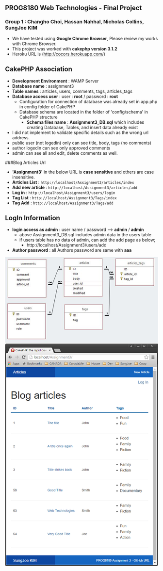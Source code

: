 ## PROG8180 Web Technologies - Final Project
  ### Group 1 : Changho Choi, Hassan Nahhal, Nicholas Collins, SungJoe KIM

- We have tested using **Google Chrome Browser**, Please review my works with Chrome Browser.
- This project was worked with **cakephp version 3.1.2**
- Heroku URL is (http://cocors.herokuapp.com/)

## CakePHP Association

  - **Development Environment** : WAMP Server
  - **Database name** : assignment3
  - **Table names** : articles, users, comments, tags, articles_tags
  - **Database access user**  : user : **root**  / password : **root**
    - Configuration for connection of database was already set in app.php in config folder of CakePHP 
    - Database schema are located in the folder of 'config/schema' in CakePHP structure
      - **Schema files name** : **Assignment3_DB.sql** which includes creating Database, Tables, and insert data already exist
  - I did not implement to validate specific details such as the wrong url address.
  - public user (not logedin) only can see title, body, tags (no comments)
  - author logedin can see only approved comments
  - admin can see all and edit, delete comments as well.

###Blog Articles Url 
  - **'Assignment3'** in the below URL is **case sensitive** and others are case insensitive.
  - **Articles List** : ```http://localhost/Assignment3/articles/index```
  - **Add new article** : ```http://localhost/Assignment3/articles/add```
  - **Log in** : ```http://localhost/Assignment3/users/login```
  - **Tag List** : ```http://localhost/Assignment3/Tags/index```
  - **Tag Add** : ```http://localhost/Assignment3/Tags/add```

## LogIn Information
  - **login access as admin** : user name / password --> **admin** / **admin**
     - above Assignment3_DB.sql includes admin data in the users table
     - if users table has no data of admin, can add the add page as below;
       - http://localhost/Assignment3/users/add
  -  **Author password** : all Authors password are same with **aaa**

![Build Status](https://github.com/Skim0082/PROG8180_Assignment3/blob/master/tablesRelation.JPG)
![Build Status](https://github.com/Skim0082/PROG8180_Assignment3/blob/master/Screenshot01.png)

